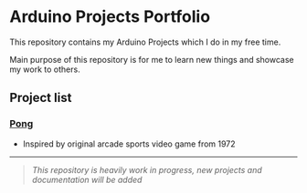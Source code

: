# Arduino Projects Portfolio

This repository contains my Arduino Projects which I do in my free time. 

Main purpose of this repository is for me to learn new things and showcase my work to others.

## Project list

### [Pong](pong )

- Inspired by original arcade sports video game from 1972

---

> *This repository is heavily work in progress, new projects and documentation will be added*


